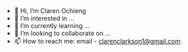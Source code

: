 - 👋 Hi, I’m Claren Ochieng
- 👀 I’m interested in ...
- 🌱 I’m currently learning ...
- 💞️ I’m looking to collaborate on ...
- 📫 How to reach me: email - clarenclarkson1@gmail.com

<!---
clarenochieng/clarenochieng is a ✨ special ✨ repository because its `README.md` (this file) appears on your GitHub profile.
You can click the Preview link to take a look at your changes.
--->

